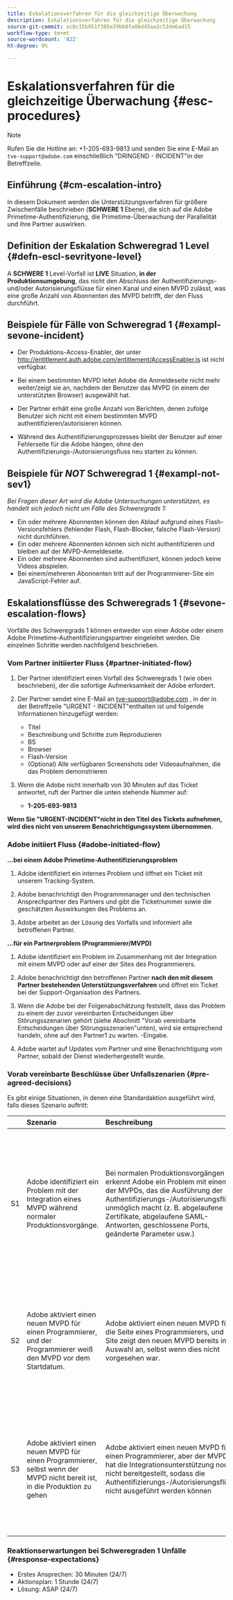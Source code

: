 ```yaml
---
title: Eskalationsverfahren für die gleichzeitige Überwachung
description: Eskalationsverfahren für die gleichzeitige Überwachung
source-git-commit: ac0c15b951f305e29bb8fa0bd45aa2c53de6ad15
workflow-type: tm+mt
source-wordcount: '822'
ht-degree: 0%

---
```



# Eskalationsverfahren für die gleichzeitige Überwachung {#esc-procedures}

>[!NOTE]
>
>Rufen Sie die Hotline an: +1-205-693-9813 und senden Sie eine E-Mail an `tve-support@adobe.com` einschließlich &quot;DRINGEND - INCIDENT&quot;in der Betreffzeile.


## Einführung {#cm-escalation-intro}

In diesem Dokument werden die Unterstützungsverfahren für größere Zwischenfälle beschrieben (**SCHWERE 1** Ebene), die sich auf die Adobe Primetime-Authentifizierung, die Primetime-Überwachung der Parallelität und ihre Partner auswirken.

## Definition der Eskalation Schweregrad 1 Level {#defn-escl-sevrityone-level}

A **SCHWERE 1** Level-Vorfall ist **LIVE** Situation, **in der Produktionsumgebung**, das nicht den Abschluss der Authentifizierungs- und/oder Autorisierungsflüsse für einen Kanal und einen MVPD zulässt, was eine große Anzahl von Abonnenten des MVPD betrifft, der den Fluss durchführt.

## Beispiele für Fälle von Schweregrad 1 {#exampl-sevone-incident}

* Der Produktions-Access-Enabler, der unter <http://entitlement.auth.adobe.com/entitlement/AccessEnabler.js> ist nicht verfügbar.

* Bei einem bestimmten MVPD leitet Adobe die Anmeldeseite nicht mehr weiter/zeigt sie an, nachdem der Benutzer das MVPD (in einem der unterstützten Browser) ausgewählt hat.

* Der Partner erhält eine große Anzahl von Berichten, denen zufolge Benutzer sich nicht mit einem bestimmten MVPD authentifizieren/autorisieren können.

* Während des Authentifizierungsprozesses bleibt der Benutzer auf einer Fehlerseite für die Adobe hängen, ohne den Authentifizierungs-/Autorisierungsfluss neu starten zu können.


## Beispiele für *NOT* Schweregrad 1 {#exampl-not-sev1}

*Bei Fragen dieser Art wird die Adobe Untersuchungen unterstützen, es handelt sich jedoch nicht um Fälle des Schweregrads 1:*

* Ein oder mehrere Abonnenten können den Ablauf aufgrund eines Flash-Versionsfehlers (fehlender Flash, Flash-Blocker, falsche Flash-Version) nicht durchführen.
* Ein oder mehrere Abonnenten können sich nicht authentifizieren und bleiben auf der MVPD-Anmeldeseite.
* Ein oder mehrere Abonnenten sind authentifiziert, können jedoch keine Videos abspielen.
* Bei einem/mehreren Abonnenten tritt auf der Programmierer-Site ein JavaScript-Fehler auf.

## Eskalationsflüsse des Schweregrads 1 {#sevone-escalation-flows}

Vorfälle des Schweregrads 1 können entweder von einer Adobe oder einem Adobe Primetime-Authentifizierungspartner eingeleitet werden. Die einzelnen Schritte werden nachfolgend beschrieben.

### Vom Partner initiierter Fluss {#partner-initiated-flow}

1. Der Partner identifiziert einen Vorfall des Schweregrads 1 (wie oben beschrieben), der die sofortige Aufmerksamkeit der Adobe erfordert.

1. Der Partner sendet eine E-Mail an tve-support@adobe.com , in der in der Betreffzeile &quot;URGENT - INCIDENT&quot;enthalten ist und folgende Informationen hinzugefügt werden:

   * Titel
   * Beschreibung und Schritte zum Reproduzieren
   * BS
   * Browser
   * Flash-Version
   * (Optional) Alle verfügbaren Screenshots oder Videoaufnahmen, die das Problem demonstrieren

1. Wenn die Adobe nicht innerhalb von 30 Minuten auf das Ticket antwortet, ruft der Partner die unten stehende Nummer auf:

   * **1-205-693-9813**


**Wenn Sie &quot;URGENT-INCIDENT&quot;nicht in den Titel des Tickets aufnehmen, wird dies nicht von unserem Benachrichtigungssystem übernommen.**

### Adobe initiiert Fluss {#adobe-initiated-flow}

**...bei einem Adobe Primetime-Authentifizierungsproblem**

1. Adobe identifiziert ein internes Problem und öffnet ein Ticket mit unserem Tracking-System.

1. Adobe benachrichtigt den Programmmanager und den technischen Ansprechpartner des Partners und gibt die Ticketnummer sowie die geschätzten Auswirkungen des Problems an.

1. Adobe arbeitet an der Lösung des Vorfalls und informiert alle betroffenen Partner.


**...für ein Partnerproblem (Programmierer/MVPD)**

1. Adobe identifiziert ein Problem im Zusammenhang mit der Integration mit einem MVPD oder auf einer der Sites des Programmierers.

1. Adobe benachrichtigt den betroffenen Partner **nach den mit diesem Partner bestehenden Unterstützungsverfahren** und öffnet ein Ticket bei der Support-Organisation des Partners.

1. Wenn die Adobe bei der Folgenabschätzung feststellt, dass das Problem zu einem der zuvor vereinbarten Entscheidungen über Störungsszenarien gehört (siehe Abschnitt &quot;Vorab vereinbarte Entscheidungen über Störungsszenarien&quot;unten), wird sie entsprechend handeln, ohne auf den Partner1 zu warten. -Eingabe.

1. Adobe wartet auf Updates vom Partner und eine Benachrichtigung vom Partner, sobald der Dienst wiederhergestellt wurde.

### Vorab vereinbarte Beschlüsse über Unfallszenarien {#pre-agreed-decisions}

Es gibt einige Situationen, in denen eine Standardaktion ausgeführt wird, falls dieses Szenario auftritt:

|    | Szenario | Beschreibung | Aktionen |
|:---:|:---|:---|:---|
| S1 | Adobe identifiziert ein Problem mit der Integration eines MVPD während normaler Produktionsvorgänge. | Bei normalen Produktionsvorgängen erkennt Adobe ein Problem mit einem der MVPDs, das die Ausführung der Authentifizierungs-/Autorisierungsflüsse unmöglich macht (z. B. abgelaufene Zertifikate, abgelaufene SAML-Antworten, geschlossene Ports, geänderte Parameter usw.) | Adobe benachrichtigt die betroffenen MVPD- und Programmierer. Adobe deaktiviert diesen MVPD für alle betroffenen Programmierer. Adobe öffnet ein Ticket mit dem MVPD nach dem vereinbarten Supportverfahren mit diesem MVPD |
| S2 | Adobe aktiviert einen neuen MVPD für einen Programmierer, und der Programmierer weiß den MVPD vor dem Startdatum. | Adobe aktiviert einen neuen MVPD für die Seite eines Programmierers, und die Site zeigt den neuen MVPD bereits in der Auswahl an, selbst wenn dies nicht vorgesehen war. | Adobe wird den Programmierer vor dem geplanten Datum über das neue MVPD in der Auswahl informieren. Programmierer ergreifen Maßnahmen, um sie bei Bedarf aus der Auswahl zu entfernen. |
| S3 | Adobe aktiviert einen neuen MVPD für einen Programmierer, selbst wenn der MVPD nicht bereit ist, in die Produktion zu gehen | Adobe aktiviert einen neuen MVPD für einen Programmierer, aber der MVPD hat die Integrationsunterstützung noch nicht bereitgestellt, sodass die Authentifizierungs-/Autorisierungsflüsse nicht ausgeführt werden können | Adobe wird die Bereitstellung nur durchführen, wenn der Programmierer dies verlangt. Der Programmierer ist dafür verantwortlich, die Whitelist des MVPD zu gewährleisten, sobald alle Tests durchgeführt wurden. |

### Reaktionserwartungen bei Schweregraden 1 Unfälle {#response-expectations}

* Erstes Ansprechen: 30 Minuten (24/7)
* Aktionsplan: 1 Stunde (24/7)
* Lösung: ASAP (24/7)
